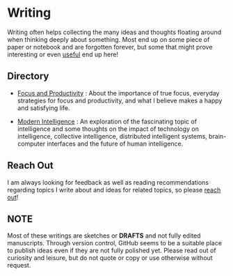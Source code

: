 # Writing

Writing often helps collecting the many ideas and thoughts floating around when thinking deeply about something. Most end up on some piece of paper or notebook and are forgotten forever, but some that might prove interesting or even [useful](http://www.paulgraham.com/useful.html) end up here!

## Directory

- [Focus and Productivity](https://github.com/glitznerf/writing/blob/main/focus.md) : About the importance of true focus, everyday strategies for focus and productivity, and what I believe makes a happy and satisfying life.  

- [Modern Intelligence](https://github.com/glitznerf/writing/blob/main/modern_intelligence.md) : An exploration of the fascinating topic of intelligence and some thoughts on the impact of technology on intelligence, collective intelligence, distributed intelligent systems, brain-computer interfaces and the future of human intelligence.

## Reach Out

I am always looking for feedback as well as reading recommendations regarding topics I write about and ideas for related topics, so please [reach out](mailto:glitznerf@gmail.com)!

## NOTE

Most of these writings are sketches or **DRAFTS** and not fully edited manuscripts. Through version control, GitHub seems to be a suitable place to publish ideas even if they are not fully polished yet. Please read out of curiosity and leisure, but do not quote or copy or use otherwise without request.
